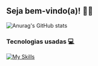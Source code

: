 ## Seja bem-vindo(a)! 👋🏻

![Anurag's GitHub stats](https://github-readme-stats.vercel.app/api?username=agsonolv&show_icons=true&theme=dark)

### Tecnologias usadas 💻

[![My Skills](https://skillicons.dev/icons?i=html,css,sass,bootstrap,js)](https://skillicons.dev)
